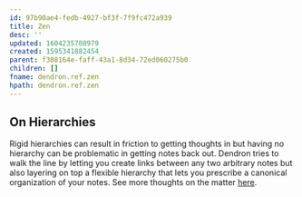 ```yaml
---
id: 97b90ae4-fedb-4927-bf3f-7f9fc472a939
title: Zen
desc: ''
updated: 1604235708979
created: 1595341882454
parent: f308164e-faff-43a1-8d34-72ed060275b0
children: []
fname: dendron.ref.zen
hpath: dendron.ref.zen
---
```

## On Hierarchies

Rigid hierarchies can result in friction to getting thoughts in but having no hierarchy can be problematic in getting notes back out. Dendron tries to walk the line by letting you create links between any two arbitrary notes but also layering on top a flexible hierarchy that lets you prescribe a canonical organization of your notes. See more thoughts on the matter [here](https://www.kevinslin.com/notes/e9c72b4f-adb8-4f15-a6aa-9f9d81538561.html).

